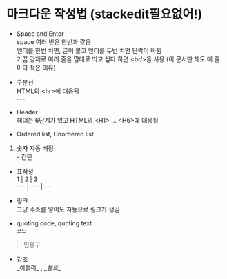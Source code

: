 # 마크다운 작성법 (stackedit필요없어!)
- Space and Enter<br/>
space 여러 번은 한번과 같음<br/>
엔터를 한번 치면, 글이 붙고 엔터를 두번 치면 단락이 바뀜<br/>
가끔 강제로 여러 줄을 맘대로 띄고 싶다 하면 \<br/>을 사용 (이 문서만 해도 매 줄마다 적은 이유) <br/>

- 구분선<br/>
HTML의 \<hr>에 대응됨 <br/>
\---

- Header<br/>
헤더는 6단계가 있고 HTML의 \<H1> ... \<H6>에 대응됨<br/>

- Ordered list, Unordered list<br/>

1. 숫자 자동 배정<br/>
\- 간단<br/>

- 표작성<br/>
1 | 2 | 3<br/>
\--- | --- | ---<br/>

- 링크<br/>
그냥 주소를 넣어도 자동으로 링크가 생김<br/>

- quoting code, quoting text <br/>
`코드`<br/>
> 인용구<br/>

- 강조<br/>
\_이탤릭_ , \__볼드__ <br/>

